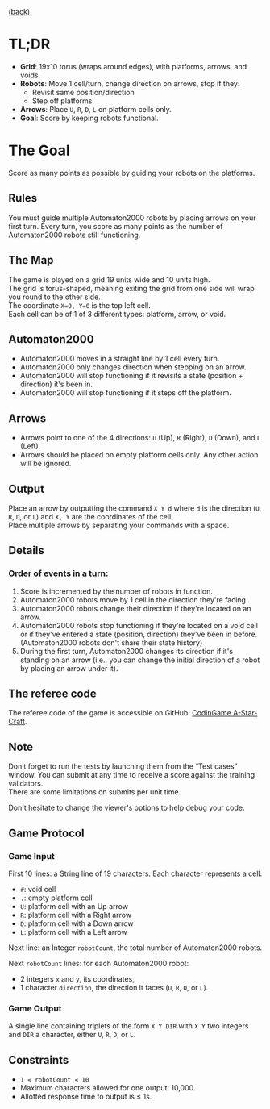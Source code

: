 [(back)](../)

# TL;DR
- **Grid**: 19x10 torus (wraps around edges), with platforms, arrows, and voids.
- **Robots**: Move 1 cell/turn, change direction on arrows, stop if they:
  - Revisit same position/direction
  - Step off platforms
- **Arrows**: Place `U`, `R`, `D`, `L` on platform cells only.
- **Goal**: Score by keeping robots functional.


# The Goal
Score as many points as possible by guiding your robots on the platforms.

## Rules
You must guide multiple Automaton2000 robots by placing arrows on your first turn. Every turn, you score as many points as the number of Automaton2000 robots still functioning.

## The Map
The game is played on a grid 19 units wide and 10 units high.  
The grid is torus-shaped, meaning exiting the grid from one side will wrap you round to the other side.  
The coordinate `X=0, Y=0` is the top left cell.  
Each cell can be of 1 of 3 different types: platform, arrow, or void.

## Automaton2000
- Automaton2000 moves in a straight line by 1 cell every turn.
- Automaton2000 only changes direction when stepping on an arrow.
- Automaton2000 will stop functioning if it revisits a state (position + direction) it's been in.
- Automaton2000 will stop functioning if it steps off the platform.

## Arrows
- Arrows point to one of the 4 directions: `U` (Up), `R` (Right), `D` (Down), and `L` (Left).
- Arrows should be placed on empty platform cells only. Any other action will be ignored.

## Output
Place an arrow by outputting the command `X Y d` where `d` is the direction (`U`, `R`, `D`, or `L`) and `X, Y` are the coordinates of the cell.  
Place multiple arrows by separating your commands with a space.

## Details
### Order of events in a turn:
1. Score is incremented by the number of robots in function.
2. Automaton2000 robots move by 1 cell in the direction they're facing.
3. Automaton2000 robots change their direction if they're located on an arrow.
4. Automaton2000 robots stop functioning if they're located on a void cell or if they've entered a state (position, direction) they've been in before. (Automaton2000 robots don't share their state history)
5. During the first turn, Automaton2000 changes its direction if it's standing on an arrow (i.e., you can change the initial direction of a robot by placing an arrow under it).

## The referee code
The referee code of the game is accessible on GitHub: [CodinGame A-Star-Craft](https://github.com/CodinGameCommunity/A-Star-Craft).

## Note
Don’t forget to run the tests by launching them from the “Test cases” window. You can submit at any time to receive a score against the training validators.  
There are some limitations on submits per unit time.

Don't hesitate to change the viewer's options to help debug your code.

## Game Protocol
### Game Input
First 10 lines: a String line of 19 characters. Each character represents a cell:
- `#`: void cell
- `.`: empty platform cell
- `U`: platform cell with an Up arrow
- `R`: platform cell with a Right arrow
- `D`: platform cell with a Down arrow
- `L`: platform cell with a Left arrow

Next line: an Integer `robotCount`, the total number of Automaton2000 robots.

Next `robotCount` lines: for each Automaton2000 robot:
- 2 integers `x` and `y`, its coordinates,
- 1 character `direction`, the direction it faces (`U`, `R`, `D`, or `L`).

### Game Output
A single line containing triplets of the form `X Y DIR` with `X Y` two integers and `DIR` a character, either `U`, `R`, `D`, or `L`.

## Constraints
- `1 ≤ robotCount ≤ 10`
- Maximum characters allowed for one output: 10,000.
- Allotted response time to output is ≤ 1s.
